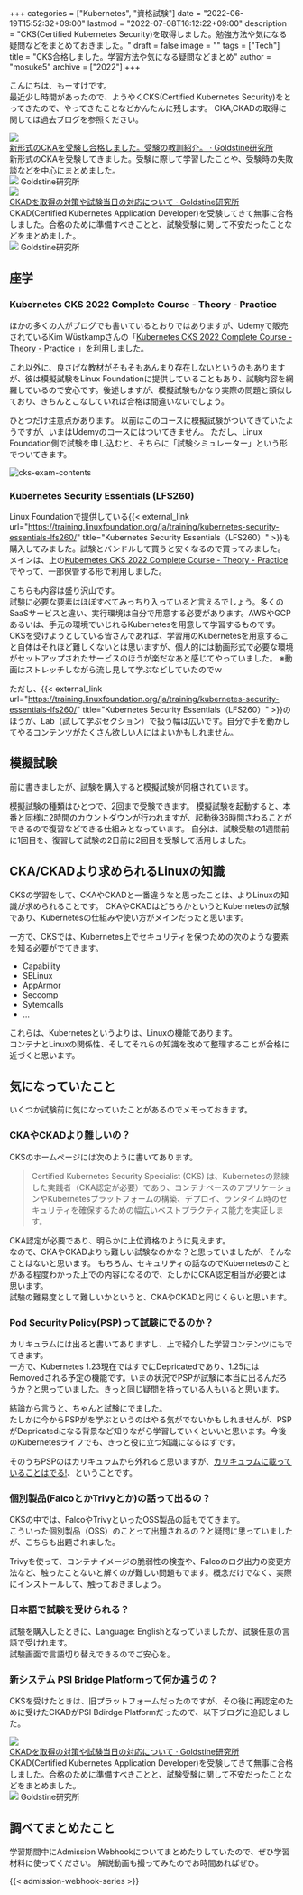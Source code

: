 +++
categories = ["Kubernetes", "資格試験"]
date = "2022-06-19T15:52:32+09:00"
lastmod = "2022-07-08T16:12:22+09:00"
description = "CKS(Certified Kubernetes Security)を取得しました。勉強方法や気になる疑問などをまとめておきました。"
draft = false
image = ""
tags = ["Tech"]
title = "CKS合格しました。学習方法や気になる疑問などまとめ"
author = "mosuke5"
archive = ["2022"]
+++

こんにちは、もーすけです。  
最近少し時間があったので、ようやくCKS(Certified Kubernetes Security)をとってきたので、やってきたことなどかんたんに残します。
CKA,CKADの取得に関しては過去ブログを参照ください。

<div class="belg-link row">
  <div class="belg-left col-md-2 d-none d-md-block">
    <a href="https://blog.mosuke.tech/entry/2021/02/07/cka/" target="_blank">
      <img class="belg-site-image" src="https://blog.mosuke.tech/image/logo.png" />
    </a>
  </div>
  <div class="belg-right col-md-10">
  <div class="belg-title">
      <a href="https://blog.mosuke.tech/entry/2021/02/07/cka/" target="_blank">新形式のCKAを受験し合格しました。受験の教訓紹介。 · Goldstine研究所</a>
    </div>
    <div class="belg-description">新形式のCKAを受験してきました。受験に際して学習したことや、受験時の失敗談などを中心にまとめました。</div>
    <div class="belg-site">
      <img src="https://blog.mosuke.tech/image/favicon.ico" class="belg-site-icon">
      <span class="belg-site-name">Goldstine研究所</span>
    </div>
  </div>
</div>

<div class="belg-link row">
  <div class="belg-left col-md-2 d-none d-md-block">
    <a href="https://blog.mosuke.tech/entry/2019/07/08/ckad/" target="_blank">
      <img class="belg-site-image" src="https://blog.mosuke.tech/image/logo.png" />
    </a>
  </div>
  <div class="belg-right col-md-10">
  <div class="belg-title">
      <a href="https://blog.mosuke.tech/entry/2019/07/08/ckad/" target="_blank">CKADを取得の対策や試験当日の対応について · Goldstine研究所</a>
    </div>
    <div class="belg-description">CKAD(Certified Kubernetes Application Developer)を受験してきて無事に合格しました。合格のために準備すべきことと、試験受験に関して不安だったことなどをまとめました。</div>
    <div class="belg-site">
      <img src="https://blog.mosuke.tech/image/favicon.ico" class="belg-site-icon">
      <span class="belg-site-name">Goldstine研究所</span>
    </div>
  </div>
</div>
<!--more-->

## 座学
### Kubernetes CKS 2022 Complete Course - Theory - Practice
ほかの多くの人がブログでも書いているとおりではありますが、Udemyで販売されているKim Wüstkampさんの「<a href="https://px.a8.net/svt/ejp?a8mat=3H3F8L+198YR6+3L4M+BW8O2&a8ejpredirect=https%3A%2F%2Fwww.udemy.com%2Fcourse%2Fcertified-kubernetes-security-specialist%2F" rel="nofollow">Kubernetes CKS 2022 Complete Course - Theory - Practice</a>
<img border="0" width="1" height="1" src="https://www11.a8.net/0.gif?a8mat=3H3F8L+198YR6+3L4M+BW8O2" alt="">」を利用しました。

これ以外に、良さげな教材がそもそもあんまり存在しないというのもありますが、彼は模擬試験をLinux Foundationに提供していることもあり、試験内容を網羅しているので安心です。後述しますが、模擬試験もかなり実際の問題と類似しており、きちんとこなしていれば合格は間違いないでしょう。

ひとつだけ注意点があります。
以前はこのコースに模擬試験がついてきていたようですが、いまはUdemyのコースにはついてきません。
ただし、Linux Foundation側で試験を申し込むと、そちらに「試験シミュレーター」という形でついてきます。

![cks-exam-contents](/image/cks-exam-contents.png)

### Kubernetes Security Essentials (LFS260)
Linux Foundationで提供している{{< external_link url="https://training.linuxfoundation.org/ja/training/kubernetes-security-essentials-lfs260/" title="Kubernetes Security Essentials（LFS260）" >}}も購入してみました。試験とバンドルして買うと安くなるので買ってみました。
メインは、上の<a href="https://px.a8.net/svt/ejp?a8mat=3H3F8L+198YR6+3L4M+BW8O2&a8ejpredirect=https%3A%2F%2Fwww.udemy.com%2Fcourse%2Fcertified-kubernetes-security-specialist%2F" rel="nofollow">Kubernetes CKS 2022 Complete Course - Theory - Practice</a>でやって、一部保管する形で利用しました。

こちらも内容は盛り沢山です。  
試験に必要な要素はほぼすべてみっちり入っていると言えるでしょう。多くのSaaSサービスと違い、実行環境は自分で用意する必要があります。AWSやGCPあるいは、手元の環境でいじれるKubernetesを用意して学習するものです。
CKSを受けようとしている皆さんであれば、学習用のKubernetesを用意すること自体はそれほど難しくないとは思いますが、個人的には動画形式で必要な環境がセットアップされたサービスのほうが楽だなあと感じてやっていました。
※動画はストレッチしながら流し見して学ぶなどしていたのでｗ

ただし、{{< external_link url="https://training.linuxfoundation.org/ja/training/kubernetes-security-essentials-lfs260/" title="Kubernetes Security Essentials（LFS260）" >}}のほうが、Lab（試して学ぶセクション）で扱う幅は広いです。自分で手を動かしてやるコンテンツがたくさん欲しい人にはよいかもしれません。

## 模擬試験
前に書きましたが、試験を購入すると模擬試験が同梱されています。

模擬試験の種類はひとつで、2回まで受験できます。
模擬試験を起動すると、本番と同様に2時間のカウントダウンが行われますが、起動後36時間さわることができるので復習などできる仕組みとなっています。
自分は、試験受験の1週間前に1回目を、復習して試験の2日前に2回目を受験して活用しました。

## CKA/CKADより求められるLinuxの知識
CKSの学習をして、CKAやCKADと一番違うなと思ったことは、よりLinuxの知識が求められることです。
CKAやCKADはどちらかというとKubernetesの試験であり、Kubernetesの仕組みや使い方がメインだったと思います。

一方で、CKSでは、Kubernetes上でセキュリティを保つための次のような要素を知る必要がでてきます。

- Capability
- SELinux
- AppArmor
- Seccomp
- Sytemcalls
- ...

これらは、Kubernetesというよりは、Linuxの機能であります。  
コンテナとLinuxの関係性、そしてそれらの知識を改めて整理することが合格に近づくと思います。

## 気になっていたこと
いくつか試験前に気になっていたことがあるのでメモっておきます。

### CKAやCKADより難しいの？
CKSのホームページには次のように書いてあります。

> Certified Kubernetes Security Specialist (CKS) は、Kubernetesの熟練した実践者（CKA認定が必要）であり、コンテナベースのアプリケーションやKubernetesプラットフォームの構築、デプロイ、ランタイム時のセキュリティを確保するための幅広いベストプラクティス能力を実証します。

CKA認定が必要であり、明らかに上位資格のように見えます。  
なので、CKAやCKADよりも難しい試験なのかな？と思っていましたが、そんなことはないと思います。
もちろん、セキュリティの話なのでKubernetesのことがある程度わかった上での内容になるので、たしかにCKA認定相当が必要とは思います。  
試験の難易度として難しいかというと、CKAやCKADと同じくらいと思います。

### Pod Security Policy(PSP)って試験にでるのか？
カリキュラムには出ると書いてありますし、上で紹介した学習コンテンツにもでてきます。  
一方で、Kubernetes 1.23現在ではすでにDepricatedであり、1.25にはRemovedされる予定の機能です。いまの状況でPSPが試験に本当に出るんだろうか？と思っていました。きっと同じ疑問を持っている人もいると思います。

結論から言うと、ちゃんと試験にでました。  
たしかに今からPSPがを学ぶというのはやる気がでないかもしれませんが、PSPがDepricatedになる背景など知りながら学習していくといいと思います。今後のKubernetesライフでも、きっと役に立つ知識になるはずです。

そのうちPSPのはカリキュラムから外れると思いますが、<u>カリキュラムに載っていることはでる!</u>、ということです。

### 個別製品(FalcoとかTrivyとか)の話って出るの？
CKSの中では、FalcoやTrivyといったOSS製品の話もでてきます。  
こういった個別製品（OSS）のことって出題されるの？と疑問に思っていましたが、こちらも出題されました。

Trivyを使って、コンテナイメージの脆弱性の検査や、Falcoのログ出力の変更方法など、触ったことないと解くのが難しい問題もでます。概念だけでなく、実際にインストールして、触っておきましょう。

### 日本語で試験を受けられる？
試験を購入したときに、Language: Englishとなっていましたが、試験任意の言語で受けれます。  
試験画面で言語切り替えできるのでご安心を。

### 新システム PSI Bridge Platformって何か違うの？
CKSを受けたときは、旧プラットフォームだったのですが、その後に再認定のために受けたCKADがPSI Bdirdge Platformだったので、以下ブログに追記しました。

<div class="belg-link row">
  <div class="belg-left col-md-2 d-none d-md-block">
    <a href="https://blog.mosuke.tech/entry/2019/07/08/ckad/" target="_blank">
      <img class="belg-site-image" src="https://blog.mosuke.tech/image/logo.png" />
    </a>
  </div>
  <div class="belg-right col-md-10">
  <div class="belg-title">
      <a href="https://blog.mosuke.tech/entry/2019/07/08/ckad/" target="_blank">CKADを取得の対策や試験当日の対応について · Goldstine研究所</a>
    </div>
    <div class="belg-description">CKAD(Certified Kubernetes Application Developer)を受験してきて無事に合格しました。合格のために準備すべきことと、試験受験に関して不安だったことなどをまとめました。</div>
    <div class="belg-site">
      <img src="https://blog.mosuke.tech/image/favicon.ico" class="belg-site-icon">
      <span class="belg-site-name">Goldstine研究所</span>
    </div>
  </div>
</div>

## 調べてまとめたこと
学習期間中にAdmission Webhookについてまとめたりしていたので、ぜひ学習材料に使ってください。
解説動画も撮ってみたのでお時間あればぜひ。

{{< admission-webhook-series >}}
